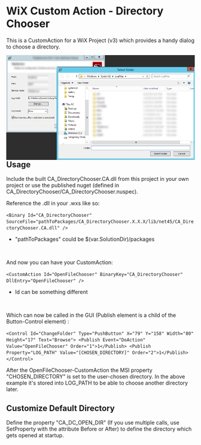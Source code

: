 ﻿# WiX Custom Action - Directory Chooser

This is a CustomAction for a WiX Project (v3) which provides a handy dialog to choose a directory. <br />

<img src="https://github.com/wbicode/CA_DirectoryChooser/blob/develop/CA_DirectoryChooser/documentation/example.png?raw=true" alt="" style="float: left; margin-right: 10px;" />

## Usage

Include the built CA_DirectoryChooser.CA.dll from this project in your own project or use the published nuget (defined in CA_DirectoryChooser/CA_DirectoryChooser.nuspec). <br />

Reference the .dll in your .wxs like so:

`<Binary Id="CA_DirectoryChooser" SourceFile="pathToPackages/CA_DirectoryChooser.X.X.X/lib/net45/CA_DirectoryChooser.CA.dll" />`

* "pathToPackages" could be $(var.SolutionDir)/packages

<br />

And now you can have your CustomAction: <br />

`<CustomAction Id="OpenFileChooser" BinaryKey="CA_DirectoryChooser" DllEntry="OpenFileChooser" />`

* Id can be something different

<br />

Which can now be called in the GUI (Publish element is a child of the Button-Control element) :

`<Control Id="ChangeFolder" Type="PushButton" X="79" Y="158" Width="80" Height="17" Text="Browse">
    <Publish Event="DoAction" Value="OpenFileChooser" Order="1">1</Publish>
    <Publish Property="LOG_PATH" Value="[CHOSEN_DIRECTORY]" Order="2">1</Publish>
</Control>`

After the OpenFileChooser-CustomAction the MSI property "CHOSEN_DIRECTORY" is set to the user-chosen directory.  In the above example it's stored into LOG_PATH to be able to choose another directory later.

## Customize Default Directory

Define the property "CA_DC_OPEN_DIR" (If you use multiple calls, use SetProperty with the attribute Before or After) to define the directory which gets opened at startup.
